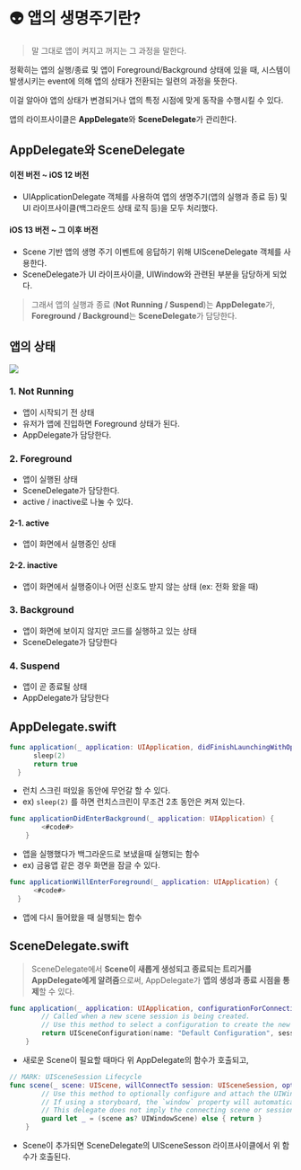 # 👽 앱의 생명주기란?
> 말 그대로 앱이 켜지고 꺼지는 그 과정을 말한다.

정확히는 앱의 실행/종료 및 앱이 Foreground/Background 상태에 있을 때, 
시스템이 발생시키는 event에 의해 앱의 상태가 전환되는 일련의 과정을 뜻한다.

이걸 알아야 앱의 상태가 변경되거나 앱의 특정 시점에 맞게 동작을 수행시킬 수 있다.

앱의 라이프사이클은 **AppDelegate**와 **SceneDelegate**가 관리한다.

## AppDelegate와 SceneDelegate

#### 이전 버전 ~ iOS 12 버전
- UIApplicationDelegate 객체를 사용하여 앱의 생명주기(앱의 실행과 종료 등) 및 UI 라이프사이클(백그라운드 상태 로직 등)을 모두 처리했다.

#### iOS 13 버전 ~ 그 이후 버전
- Scene 기반 앱의 생명 주기 이벤트에 응답하기 위해 UISceneDelegate 객체를 사용한다.
- SceneDelegate가 UI 라이프사이클, UIWindow와
관련된 부분을 담당하게 되었다.

> 그래서 앱의 실행과 종료 (**Not Running / Suspend**)는 **AppDelegate**가,
> **Foreground / Background**는 **SceneDelegate**가 담당한다.


## 앱의 상태
![](https://velog.velcdn.com/images/sbkwon16/post/847651d4-525d-4db5-b33d-c8285a030d0f/image.png)

### 1. Not Running
- 앱이 시작되기 전 상태
- 유저가 앱에 진입하면 Foreground 상태가 된다.
- AppDelegate가 담당한다.
### 2. Foreground
- 앱이 실행된 상태
- SceneDelegate가 담당한다.
- active / inactive로 나눌 수 있다.
#### 2-1. active
- 앱이 화면에서 실행중인 상태
#### 2-2. inactive
- 앱이 화면에서 실행중이나 어떤 신호도 받지 않는 상태 (ex: 전화 왔을 때)
### 3. Background
- 앱이 화면에 보이지 않지만 코드를 실행하고 있는 상태
- SceneDelegate가 담당한다
### 4. Suspend
- 앱이 곧 종료될 상태
- AppDelegate가 담당한다

## AppDelegate.swift

```swift
func application(_ application: UIApplication, didFinishLaunchingWithOptions launchOptions: [UIApplication.LaunchOptionsKey: Any]?) -> Bool {
      sleep(2)
      return true
  }
```

- 런치 스크린 떠있을 동안에 무언갈 할 수 있다.
- ex) `sleep(2)` 를 하면 런치스크린이 무조건 2초 동안은 켜져 있는다.

```swift
func applicationDidEnterBackground(_ application: UIApplication) {
        <#code#>
    }
```

- 앱을 실행했다가 백그라운드로 보냈을때 실행되는 함수
- ex) 금융앱 같은 경우 화면을 잠글 수 있다.

```swift
func applicationWillEnterForeground(_ application: UIApplication) {
      <#code#>
  }
```

- 앱에 다시 들어왔을 때 실행되는 함수

## SceneDelegate.swift
> SceneDelegate에서 **Scene이 새롭게 생성되고 종료되는 트리거를 AppDelegate에게 알려줌**으로써,
> AppDelegate가 **앱의 생성과 종료 시점을 통제**할 수 있다.

```swift
func application(_ application: UIApplication, configurationForConnecting connectingSceneSession: UISceneSession, options: UIScene.ConnectionOptions) -> UISceneConfiguration {
        // Called when a new scene session is being created.
        // Use this method to select a configuration to create the new scene with.
        return UISceneConfiguration(name: "Default Configuration", sessionRole: connectingSceneSession.role)
    }
```
- 새로운 Scene이 필요할 때마다 위 AppDelegate의 함수가 호출되고,

```swift
// MARK: UISceneSession Lifecycle
func scene(_ scene: UIScene, willConnectTo session: UISceneSession, options connectionOptions: UIScene.ConnectionOptions) {
        // Use this method to optionally configure and attach the UIWindow `window` to the provided UIWindowScene `scene`.
        // If using a storyboard, the `window` property will automatically be initialized and attached to the scene.
        // This delegate does not imply the connecting scene or session are new (see `application:configurationForConnectingSceneSession` instead).
        guard let _ = (scene as? UIWindowScene) else { return }
    }
````
- Scene이 추가되면 SceneDelegate의 UISceneSesson 라이프사이클에서 위 함수가 호출된다.